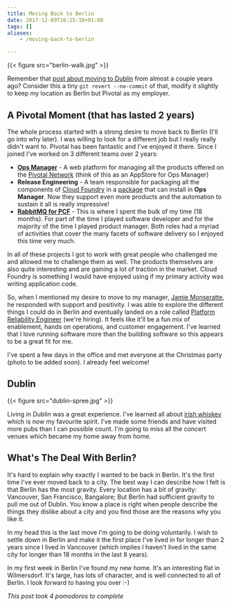 ```yaml
---
title: Moving Back to Berlin
date: 2017-12-09T16:25:18+01:00
tags: []
aliases:
    - /moving-back-to-berlin

---
```



{{< figure src="berlin-walk.jpg" >}}

Remember that [post about moving to Dublin][moving-dublin] from almost a couple years ago? Consider this a tiny `git revert --no-commit` of that, modify it slightly to keep my location as Berlin but Pivotal as my employer.

[moving-dublin]: /joining-pivotal-cloud-foundry-and-moving-to-dublin/

## A Pivotal Moment (that has lasted 2 years)

The whole process started with a strong desire to move back to Berlin (I'll go into why later). I was willing to look for a different job but I really really didn't want to. Pivotal has been fantastic and I've enjoyed it there. Since I joined I've worked on 3 different teams over 2 years:

* **[Ops Manager][ops-manager]** - A web platform for managing all the products offered on the [Pivotal Network][pivnet] (think of this as an AppStore for Ops Manager)
* **Release Engineering** - A team responsible for packaging all the components of [Cloud Foundry][cloudfoundry] in a [package][ert] that can install in **Ops Manager**. Now they support even more products and the automation to sustain it all is really impressive!
* **[RabbitMQ for PCF][rabbitmq4pcf]** - This is where I spent the bulk of my time (18 months). For part of the time I played software developer and for the majority of the time I played product manager. Both roles had a myriad of activities that cover the many facets of software delivery so I enjoyed this time very much.

[ops-manager]: https://network.pivotal.io/products/ops-manager
[pivnet]: https://network.pivotal.io/
[rabbitmq4pcf]: https://network.pivotal.io/products/p-rabbitmq
[cloudfoundry]: https://www.cloudfoundry.org/
[ert]: https://network.pivotal.io/products/elastic-runtime

In all of these projects I got to work with great people who challenged me and allowed me to challenge them as well. The products themselves are also quite interesting and are gaining a lot of traction in the market. Cloud Foundry is something I would have enjoyed using if my primary activity was writing application code.

So, when I mentioned my desire to move to my manager, [Jamie Monseratte][jme],  he responded with support and positivity. I was able to explore the different things I could do in Berlin and eventually landed on a role called [Platform Reliability Engineer][pre] (we're hiring). It feels like it'll be a fun mix of enablement, hands on operations, and customer engagement. I've learned that I love running software more than the building software so this appears to be a great fit for me.

I've spent a few days in the office and met everyone at the Christmas party (photo to be added soon). I already feel welcome!

[jme]: https://twitter.com/jamiemonserrate
[pre]: https://boards.greenhouse.io/pivotalsoftware/jobs/877047#.WiwIP7Q-fdQ

## Dublin

{{< figure src="dublin-spree.jpg" >}}

Living in Dublin was a great experience. I've learned all about [irish whiskey][irish-whiskey] which is now my favourite spirit. I've made some friends and have visited more pubs than I can possible count. I'm going to miss all the concert venues which became my home away from home.

[irish-whiskey]: /irish-whiskey-appreciation/

## What's The Deal With Berlin?

It's hard to explain why exactly I wanted to be back in Berlin. It's the first time I've ever moved back to a city. The best way I can describe how I felt is that Berlin has the most gravity. Every location has a bit of gravity: Vancouver, San Francisco, Bangalore; But Berlin had sufficient gravity to pull me out of Dublin. You know a place is right when people describe the things they dislike about a city and you find those are the reasons why you like it.

In my head this is the last move I'm going to be doing voluntarily. I wish to settle down in Berlin and make it the first place I've lived in for longer than 2 years since I lived in Vancouver (which implies I haven't lived in the same city for longer than 18 months in the last 8 years).

In my first week in Berlin I've found my new home. It's an interesting flat in Wilmersdorf. It's large, has lots of character, and is well connected to all of Berlin. I look forward to having you over :-)

*This post took 4 pomodoros to complete*





